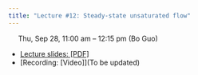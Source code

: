 ```yaml
---
title: "Lecture #12: Steady-state unsaturated flow"
---
```


&nbsp;&nbsp;&nbsp;&nbsp;&nbsp;Thu, Sep 28, 11:00 am – 12:15 pm (Bo Guo)

- [Lecture slides: [PDF]](../assets/lecture_slides/Lecture_12_(9-28-2023).pdf) 
- [Recording: [Video]](To be updated)
